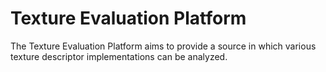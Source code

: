 # Texture Evaluation Platform
The Texture Evaluation Platform aims to provide a source in which various texture descriptor implementations can be analyzed.
